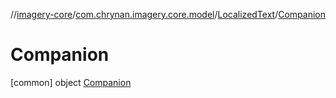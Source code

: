 //[imagery-core](../../../../index.md)/[com.chrynan.imagery.core.model](../../index.md)/[LocalizedText](../index.md)/[Companion](index.md)



# Companion  
 [common] object [Companion](index.md)   

